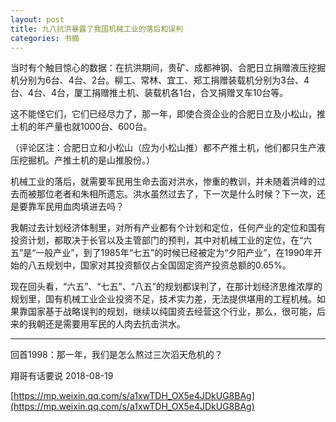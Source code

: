```yaml
---
layout: post
title: 九八抗洪暴露了我国机械工业的落后和误判
categories: 书摘
---
```


当时有个触目惊心的数据：在抗洪期间，贵矿、成都神钢、合肥日立捐赠液压挖掘机分别为6台、4台、2台。柳工、常林、宜工、郑工捐赠装载机分别为3台、4台、4台、4台，厦工捐赠推土机、装载机各1台，合叉捐赠叉车10台等。

这不能怪它们，它们已经尽力了，那一年，即使合资企业的合肥日立及小松山，推土机的年产量也就1000台、600台。

（评论区注：合肥日立和小松山（应为小松山推）都不产推土机，他们都只生产液压挖掘机。产推土机的是山推股份。）

机械工业的落后，就需要军民用生命去面对洪水，惨重的教训，并未随着洪峰的过去而被那位老者和朱相所遗忘。洪水虽然过去了，下一次是什么时候？下一次，还是要靠军民用血肉填进去吗？

我朝过去计划经济体制里，对所有产业都有个计划和定位，任何产业的定位和国有投资计划，都取决于长官以及主管部门的预判，其中对机械工业的定位，在“六五”是“一般产业”，到了1985年“七五”的时候已经被定为“夕阳产业”，在1990年开始的八五规划中，国家对其投资额仅占全国固定资产投资总额的0.65%。

现在回头看，“六五”、“七五”、“八五”的规划都误判了，在那计划经济思维浓厚的规划里，国有机械工业企业投资不足，技术实力差，无法提供堪用的工程机械。如果靠国家基于战略误判的规划，继续以纯国资去经营这个行业，那么，很可能，后来的我朝还是需要用军民的人肉去抗击洪水。

---

回首1998：那一年，我们是怎么熬过三次滔天危机的？

翔哥有话要说  2018-08-19

[https://mp.weixin.qq.com/s/a1xwTDH_OX5e4JDkUG8BAg](https://mp.weixin.qq.com/s/a1xwTDH_OX5e4JDkUG8BAg)